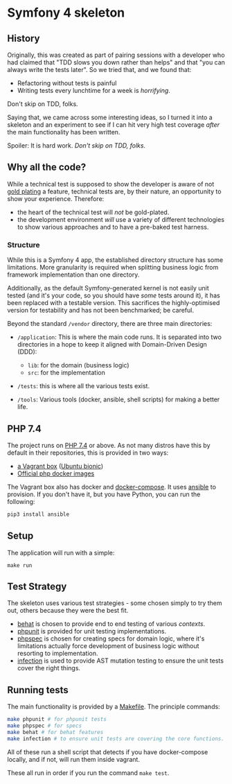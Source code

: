 # Symfony 4 skeleton

## History

Originally, this was created as part of pairing sessions with a developer who had claimed that "TDD slows you down rather than helps" and that "you can always write the tests later". So we tried that, and we found that:

* Refactoring without tests is painful
* Writing tests every lunchtime for a week is _horrifying_.

Don't skip on TDD, folks.

Saying that, we came across some interesting ideas, so I turned it into a skeleton and an experiment to see if I can hit very high test coverage _after_ the main functionality has been written.

Spoiler: It is hard work. _Don't skip on TDD, folks._

## Why all the code?
While a technical test is supposed to show the developer is aware of not [gold plating][gold_plating] a feature, technical tests are, by their nature, an opportunity to show your experience. Therefore:
- the heart of the technical test will _not_ be gold-plated.
- the development environment _will_ use a variety of different technologies to show various approaches and to have a pre-baked test harness.

### Structure
While this is a Symfony 4 app, the established directory structure has some limitations. More granularity is required when splitting business logic from framework implementation than one directory.

Additionally, as the default Symfony-generated kernel is not easily unit tested (and it's your code, so you should have _some_ tests around it), it has been replaced with a testable version. This sacrifices the highly-optimised version for testability and has not been benchmarked; be careful.

Beyond the standard `/vendor` directory, there are three main directories:
- `/application`: This is where the main code runs. It is separated into two directories in a hope to keep it aligned with Domain-Driven Design (DDD):
  - `lib`: for the domain (business logic)
  - `src`: for the implementation
  
- `/tests`: this is where all the various tests exist. 

- `/tools`: Various tools (docker, ansible, shell scripts) for making a better life.

## PHP 7.4
The project runs on [PHP 7.4][php74] or above. As not many distros have this by default in their repositories, this is provided in two ways:
- [a Vagrant box][vagrant] ([Ubuntu bionic][bionic])
- [Official php docker images][docker_php]

The Vagrant box also has docker and [docker-compose][docker_compose]. It uses [ansible][ansible] to provision. If you don't have it, but you have Python, you can run the following:

```bash
pip3 install ansible
```

## Setup

The application will run with a simple:

```
make run
```

## Test Strategy
The skeleton uses various test strategies - some chosen simply to try them out, others because they were the best fit.

* [behat][behat] is chosen to provide end to end testing of various _contexts_.
* [phpunit][phpunit] is provided for unit testing implementations.
* [phpspec][phpspec] is chosen for creating specs for domain logic, where it's limitations actually force development of business logic without resorting to implementation.
* [infection][infection] is used to provide AST mutation testing to ensure the unit tests cover the right things.

## Running tests

The main functionality is provided by a [Makefile](./Makefile). The principle commands:

```bash
make phpunit # for phpunit tests
make phpspec # for specs
make behat # for behat features
make infection # to ensure unit tests are covering the core functions.
```

All of these run a shell script that detects if you have docker-compose locally, and if not, will run them inside vagrant.

These all run in order if you run the command `make test`. 

[docker_php]: https://hub.docker.com/_/php/
[docker_compose]: https://docs.docker.com/compose/
[php74]: https://www.php.net/manual/en/migration74.php
[behat]: https://behat.org/en/latest/
[phpunit]: https://phpunit.de/
[phpspec]: https://www.phpspec.net/en/stable/
[infection]: https://infection.github.io/
[vagrant]: https://www.vagrantup.com/
[ansible]: https://docs.ansible.com/
[bionic]: https://app.vagrantup.com/hashicorp/boxes/bionic64
[gold_plating]: https://dzone.com/articles/the-challenge-successful-design-v-gold-plating